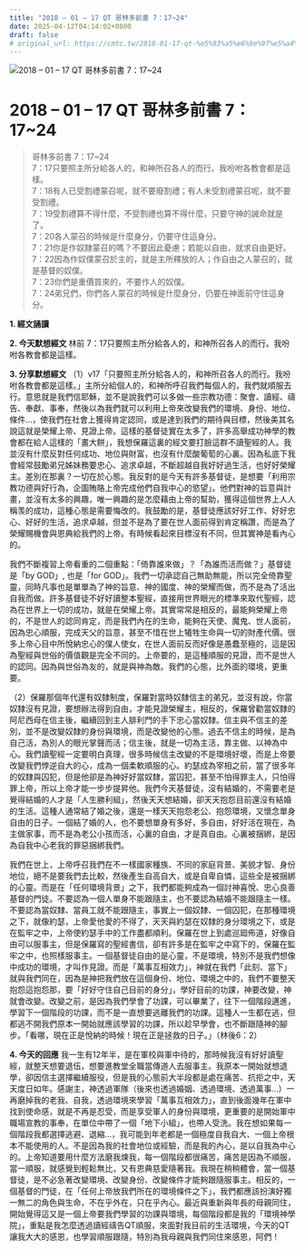 ```yaml
---
title: "2018 – 01 – 17 QT 哥林多前書 7：17~24"
date: 2025-04-12T04:14:02+0800
draft: false
# original_url: https://cmtc.tw/2018-01-17-qt-%e5%93%a5%e6%9e%97%e5%a4%9a%e5%89%8d%e6%9b%b8-7%ef%bc%9a1724
---
```


![2018 – 01 – 17 QT 哥林多前書 7：17\~24](/images/qt.jpg   "2018 – 01 – 17 QT 哥林多前書 7：17\~24")

# 2018 – 01 – 17 QT 哥林多前書 7：17\~24

> 哥林多前書 7：17\~24  
> 7：17只要照主所分給各人的，和神所召各人的而行。我吩咐各教會都是這樣。  
> 7：18有人已受割禮蒙召呢，就不要廢割禮；有人未受割禮蒙召呢，就不要受割禮。  
> 7：19受割禮算不得什麼，不受割禮也算不得什麼，只要守神的誡命就是了。  
> 7：20各人蒙召的時候是什麼身分，仍要守住這身分。  
> 7：21你是作奴隸蒙召的嗎？不要因此憂慮；若能以自由，就求自由更好。  
> 7：22因為作奴僕蒙召於主的，就是主所釋放的人；作自由之人蒙召的，就是基督的奴僕。  
> 7：23你們是重價買來的，不要作人的奴僕。  
> 7：24弟兄們，你們各人蒙召的時候是什麼身分，仍要在神面前守住這身分。

**1. 經文誦讀**

**2.  今天默想經文**
林前 7：17只要照主所分給各人的，和神所召各人的而行。我吩咐各教會都是這樣。

**3. 分享默想經文**
（1）v17「只要照主所分給各人的，和神所召各人的而行。我吩咐各教會都是這樣。」主所分給個人的，和神所呼召我們每個人的，我們就順服去行。意思就是我們信耶穌，並不是說我們可以多做一些宗教功德：聚會、讀經、禱告、奉獻、事奉，然後以為我們就可以利用上帝來改變我們的環境、身份、地位、條件…，使我們在社會上獲得肯定認同，或是達到我們的期待與目標，然後美其名說這就是榮耀上帝、見證上帝。這樣的基督徒實在太多了，許多高舉成功神學的教會都在給人這樣的「畫大餅」，我想保羅這裏的經文要打臉這群不讀聖經的人。我並沒有什麼反對任何成功、地位與財富，也沒有什麼酸葡萄的心裏。因為私底下我會經常鼓勵弟兄姊妹務要忠心、追求卓越，不斷超越自我好好過生活，也好好榮耀主。差別在那裏？一切在於心態。我反對的是今天有許多基督徒，是想要「利用宗教功德與好行為，企圖賄賂上帝完成他們自我中心的慾望」。他們對神的旨意與計畫，並沒有太多的興趣，唯一興趣的是怎麼藉由上帝的幫助，獲得這個世界上人人稱羡的成功，這種心態是需要悔改的。我鼓勵的是，基督徒應該好好工作、好好忠心、好好的生活，追求卓越，但並不是為了要在世人面前得到肯定稱讚，而是為了榮耀賜機會與恩典給我們的上帝。有時候看起來目標沒有不同，但其實神是看內心的。

我們不斷複習上帝看重的二個重點：「倚靠誰來做」？「為誰而活而做？」基督徒是「by GOD」, 也是「for GOD」。我們一切承認自己無助無能，所以完全倚靠聖靈，同時凡事也是單單為了神的旨意、神的國度、神的榮耀而做，而不是為了活出自我而做。許多基督徒不好好讀整本聖經，直接用世界眼光的標準來取代聖經，認為在世界上一切的成功，就是在榮耀上帝。其實常常是相反的，最能夠榮耀上帝的，不是世人的認同肯定，而是我們內在的生命，能夠在天使、魔鬼、世人面前，因為忠心順服，完成天父的旨意，甚至不惜在世上犧牲生命與一切的財產代價。很多上帝心目中所悅納忠心的僕人使女，在世人面前反而好像是愚蠢至極的，這是因為聖經與世俗的價值觀是完全不同的。上帝要的，是這種順服的見證，而不是世人的認同。因為與世俗為友的，就是與神為敵。我們的心態，比外面的環境，更重要。

（2）保羅那個年代還有奴隸制度，保羅對當時奴隸信主的弟兄，並沒有說，你當奴隸沒有見證，要想辦法得到自由，才能見證榮耀主，相反的，保羅曾勸當奴隸的阿尼西母在信主後，繼續回到主人腓利門的手下忠心當奴隸。信主與不信主的差別，並不是改變奴隸的身份與環境，而是改變他的心態。過去不信主的時候，是為自己活，為別人的眼光掌聲而活；信主後，就是一切為主活，靠主做、以神為中心。我們讀聖經一定要明白真理，很多時候信主改變的不是環境好壞，而是上帝要改變我們悖逆自大的心，成為一個柔軟順服的心。約瑟成為宰相之前，當了很多年的奴隸與囚犯，但是他卻是為神好好當奴隸，當囚犯，甚至不怕得罪主人，只怕得罪上帝，所以上帝才能一步步提昇他。我們今天基督徒，沒有結婚的，不需要老是覺得結婚的人才是「人生勝利組」，然後天天想結婚，卻天天抱怨目前還沒有結婚的生活。這種人通常結了婚之後，還是一樣天天抱怨老公、抱怨環境，又懷念單身自由的日子。一個結了婚的人，也不要想單身有多好，多自由，好好活在現在，為主做家事，而不是為老公小孩而活，心裏的自由，才是真自由。心裏被捆綁，是因為自我中心老我的罪惡捆綁我們。

我們在世上，上帝呼召我們在不一樣國家種族、不同的家庭背景、美貌才智、身份地位，絕不是要我們去比較，然後產生自高自大，或是自卑自憐，這些全是被捆綁的心靈。而是在「任何環境背景」之下，我們都能夠成為一個討神喜悅、忠心良善基督的門徒。不要認為一個人單身不能跟隨主，也不要認為結婚不能跟隨主一樣。不要認為當奴隸、當員工就不能跟隨主，事實上一個奴隸、一個囚犯，在那種環境之下，就像約瑟，上帝愛他愛的不得了，天天與約瑟在奴隸的身分環境之下，或是在監牢之中，上帝使約瑟手中的工作盡都順利。保羅在世上到處巡廻佈道，好像自由可以服事主，但是保羅寫的聖經書信，卻有許多是在監牢之中寫下的，保羅在監牢之中，也照樣服事主。一個基督徒自由的是心靈，不是環境，特別不是我們想像中成功的環境，才叫作見證。而是「萬事互相效力」，神就在我們「此刻、當下」就與我們同在，因為是神把我們放在這個身份、地位、環境之中的，我們不要整天抱怨這抱怨那，要「好好守住自己目前的身分」，學好目前的功課，神要改變，神就會改變。改變之前，是因為我們學會了功課，可以畢業了，往下一個階段邁進，學習下一個階段的功課，而不是一直想要逃離我們的功課。這種人一生都在逃，但都逃不開我們原本一開始就應該學習的功課，所以趁早學會，也不斷跟隨神的腳步。「看哪，現在正是悅納的時候！現在正是拯救的日子。」（林後6：2）

**4. 今天的回應**
我一生有12年半，是在軍校與軍中待的，那時候我沒有好好讀聖經，就整天想要退伍，想要進教堂全職當傳道人去服事主。我原本一開始就想退學，卻因信主選擇繼續服役，但是我的心態前大半段都是處在痛苦、抗拒之中，天天度日如年。感謝主，神透過軍隊（後來也透過婚姻、透過環境、透過萬事…）一再磨掉我的老我、自我，透過環境來學習「萬事互相效力」，直到後面幾年在軍中找到使命感，就是不再是忍受，而是享受軍人的身份與環境，更重要的是開始軍中職場宣教的事奉，在單位中帶了一個「地下小組」，也帶人受洗。我在想如果每一個階段我都選擇逃避、退縮…，我可能到年老都是一個極度自我自大、一個上帝根本不能使用的人。不是因為我的社會地位或經驗，而是我的內心，是以自我為中心的。上帝知道要用什麼方法磨我煉我，每一個階段都很痛苦，痛苦是因為不順服，當一順服，就感覺到輕鬆無比，又有恩典慈愛隨著我。我現在稍稍體會，當一個基督徒，是不必急著改變環境、改變身份、改變條件才能夠跟隨服事主。相反的，一個基督的門徒，在「任何上帝放我們所在的環境條件之下」，我們都應該扮演好獨一無二的角色與生命，不在乎外在，只在乎內心。最近與重新與年長的母親同住，開始覺得這又是一個上帝要我們學習的功課與環境，每個階段都是我的「環境神學院」，重點是我怎麼透過讀經禱告QT順服，來面對我目前的生活環境，今天的QT讓我大大的感恩，也學習順服跟隨，特別為我母親與我們同住來感恩，阿們！
